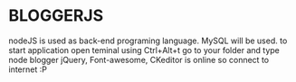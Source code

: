 BLOGGERJS
========

nodeJS is used as back-end programing language.
MySQL will be used.
to start application
open teminal using Ctrl+Alt+t
go to your folder and type node blogger
jQuery, Font-awesome, CKeditor is online so connect to internet :P



